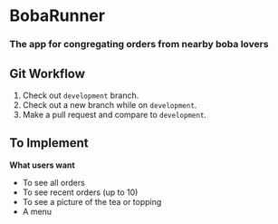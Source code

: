 # BobaRunner
### The app for congregating orders from nearby boba lovers

## Git Workflow

1. Check out ```development``` branch.
2. Check out a new branch while on ```development```.
3. Make a pull request and compare to ```development```.

## To Implement
**What users want**
* To see all orders
* To see recent orders (up to 10)
* To see a picture of the tea or topping
* A menu
